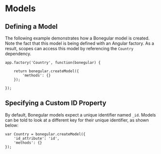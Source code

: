 # Models

## Defining a Model

The following example demonstrates how a Bonegular model is created. Note the fact that this model is being defined with an Angular factory. As a result, scopes can access this model by referencing the `Country` dependency.

```
app.factory('Country', function(bonegular) {

	return bonegular.createModel({
		'methods': {}
	});

});
```

## Specifying a Custom ID Property

By default, Bonegular models expect a unique identifier named `_id`. Models can be told to look at a different key for their unique identifier, as shown below:

```
var Country = bonegular.createModel({
	'id_attribute': 'id',
	'methods': {}
});
```

